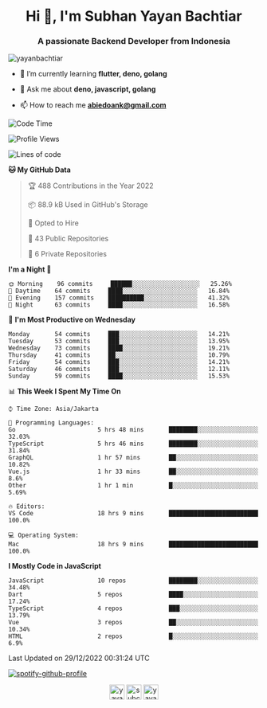 <h1 align="center">Hi 👋, I'm Subhan Yayan Bachtiar</h1>
<h3 align="center">A passionate Backend Developer from Indonesia</h3>

<p align="left"> <img src="https://komarev.com/ghpvc/?username=yayanbachtiar" alt="yayanbachtiar" /> </p>

- 🌱 I’m currently learning **flutter, deno, golang**

- 💬 Ask me about **deno, javascript, golang**

- 📫 How to reach me **abiedoank@gmail.com**

<!--START_SECTION:waka-->
![Code Time](http://img.shields.io/badge/Code%20Time-5%2C203%20hrs%2037%20mins-blue)

![Profile Views](http://img.shields.io/badge/Profile%20Views-1-blue)

![Lines of code](https://img.shields.io/badge/From%20Hello%20World%20I%27ve%20Written-1%20Million%20lines%20of%20code-blue)

**🐱 My GitHub Data** 

> 🏆 488 Contributions in the Year 2022
 > 
> 📦 88.9 kB Used in GitHub's Storage 
 > 
> 💼 Opted to Hire
 > 
> 📜 43 Public Repositories 
 > 
> 🔑 6 Private Repositories  
 > 
**I'm a Night 🦉** 

```text
🌞 Morning    96 commits     ██████░░░░░░░░░░░░░░░░░░░   25.26% 
🌆 Daytime    64 commits     ████░░░░░░░░░░░░░░░░░░░░░   16.84% 
🌃 Evening    157 commits    ██████████░░░░░░░░░░░░░░░   41.32% 
🌙 Night      63 commits     ████░░░░░░░░░░░░░░░░░░░░░   16.58%

```
📅 **I'm Most Productive on Wednesday** 

```text
Monday       54 commits     ███░░░░░░░░░░░░░░░░░░░░░░   14.21% 
Tuesday      53 commits     ███░░░░░░░░░░░░░░░░░░░░░░   13.95% 
Wednesday    73 commits     ████░░░░░░░░░░░░░░░░░░░░░   19.21% 
Thursday     41 commits     ██░░░░░░░░░░░░░░░░░░░░░░░   10.79% 
Friday       54 commits     ███░░░░░░░░░░░░░░░░░░░░░░   14.21% 
Saturday     46 commits     ███░░░░░░░░░░░░░░░░░░░░░░   12.11% 
Sunday       59 commits     ████░░░░░░░░░░░░░░░░░░░░░   15.53%

```


📊 **This Week I Spent My Time On** 

```text
⌚︎ Time Zone: Asia/Jakarta

💬 Programming Languages: 
Go                       5 hrs 48 mins       ████████░░░░░░░░░░░░░░░░░   32.03% 
TypeScript               5 hrs 46 mins       ████████░░░░░░░░░░░░░░░░░   31.84% 
GraphQL                  1 hr 57 mins        ██░░░░░░░░░░░░░░░░░░░░░░░   10.82% 
Vue.js                   1 hr 33 mins        ██░░░░░░░░░░░░░░░░░░░░░░░   8.6% 
Other                    1 hr 1 min          █░░░░░░░░░░░░░░░░░░░░░░░░   5.69%

🔥 Editors: 
VS Code                  18 hrs 9 mins       █████████████████████████   100.0%

💻 Operating System: 
Mac                      18 hrs 9 mins       █████████████████████████   100.0%

```

**I Mostly Code in JavaScript** 

```text
JavaScript               10 repos            ████████░░░░░░░░░░░░░░░░░   34.48% 
Dart                     5 repos             ████░░░░░░░░░░░░░░░░░░░░░   17.24% 
TypeScript               4 repos             ███░░░░░░░░░░░░░░░░░░░░░░   13.79% 
Vue                      3 repos             ██░░░░░░░░░░░░░░░░░░░░░░░   10.34% 
HTML                     2 repos             █░░░░░░░░░░░░░░░░░░░░░░░░   6.9%

```



 Last Updated on 29/12/2022 00:31:24 UTC
<!--END_SECTION:waka-->

[![spotify-github-profile](https://spotify-github-profile.vercel.app/api/view?uid=31qtu2k4v3mbxp7clcmm6imuqq6e&cover_image=true&theme=default&show_offline=false&bar_color=53b14f&bar_color_cover=true)](https://github.com/kittinan/spotify-github-profile)


<p align="center">
<a href="https://dev.to/yayanbachtiar" target="blank"><img align="center" src="https://cdn.jsdelivr.net/npm/simple-icons@3.0.1/icons/dev-dot-to.svg" alt="yayanbachtiar" height="30" width="30" /></a>
<a href="https://linkedin.com/in/subchanyayanbachtiar" target="blank"><img align="center" src="https://cdn.jsdelivr.net/npm/simple-icons@3.0.1/icons/linkedin.svg" alt="subchanyayanbachtiar" height="30" width="30" /></a>
<a href="https://codesandbox.com/yayanbachtiar" target="blank"><img align="center" src="https://cdn.jsdelivr.net/npm/simple-icons@3.0.1/icons/codesandbox.svg" alt="yayanbachtiar" height="30" width="30" /></a>
</p>
